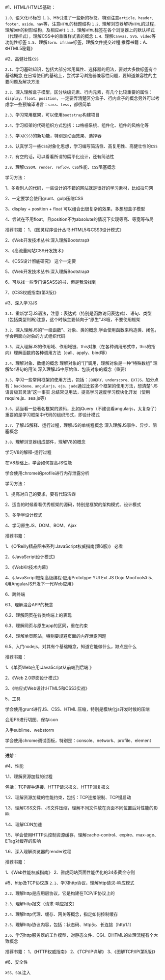 #1、HTML/HTML5基础：

`1.0、`语义化`H5`标签
`1.1`、H5引进了一些新的标签，特别注意`article、header、footer、aside、nav`等，注意`HTML`的标题结构
`1.2、`理解浏览器解析`HTML`的过程，理解`DOM`的树形结构，及相应`API`
`1.3、`理解`HTML`标签在各个浏览器上的默认样式（代理样式），理解CSS中的重置样式表的概念
`1.4、`理解`Canvas、SVG、video`等功能性标签
`1.5`、理解`form、iframe`标签，理解文件提交过程
推荐书籍：A、《HTML5秘籍》

#2、高健壮性`CSS`

`2.1、`学习基础知识，包括大部分常用属性、选择器的用法，要对大多数标签有个基础概念,在日常使用的基础上，尝试学习浏览器兼容性问题，要知道兼容性的主要问题及解决方法

`2.2、`深入理解盒子模型，区分块级元素、行内元素，有几个比较重要的属性：`display、float、position`，一定要弄清楚区分盒子、行内盒子的概念另外可以考虑学一些预编译语言：`sass、less`，都很简单

`2.3、`学习常用框架，可以使用`bootstrap`构建项目

`2.4、`学习框架的代码组织方式包括：`12`格栅系统、组件化、组件的风格化等

`2.5、`学习`CSS3`的新功能，特别是动画效果、选择器

`2.6、`认真学习一些`CSS`对象化思想，学习编写简洁性、高复用性、高健壮性的`CSS`

`2.7、`有空的话，可以看看所谓的扁平化设计，还有简洁性

`2.8、`理解`CSSOM、render、reflow、CSS`性能、`CSS`阻塞概念

学习方法：

1、多看别人的代码，一些设计的不错的网站就是很好的学习素材，比如拉勾网

2、一定要学会使用grunt、gulp压缩CSS

3、display + position + float 可以组合出很复杂的效果，多想想盒子模型

4、尝试在不用float，且position不为absolute的情况下实现等高、等宽等布局

推荐书籍：
1、《图灵程序设计丛书:HTML5与CSS3设计模式》

2、《Web开发技术丛书:深入理解Bootstrap》       
 
3、《高流量网站CSS开发技术》

4、《CSS设计彻底研究》                这个一定要       
 
5、《Web开发技术丛书:深入理解Bootstrap》

6、可以找一些专门讲SASS的书，但是我没找到

7、《CSS权威指南(第3版)》


#3、深入学习JS

`3.1、`重新学习JS语法，注意：表达式（特别是函数访问表达式）、语句、类型（包括类型判断)注意，这个时候主要倾向于“原生”JS哦，不要使用框架

`3.2、`深入理解JS的“一级函数”、对象、类的概念,学会使用函数来构造类、闭包，学会用面向对象的方式组织代码

`3.3、`深入理解JS的作用域、作用域链、this对象（在各种调用形式中，this的指向）理解函数的各种调用方法（call、apply、bind等）

`3.4、`理解对象、数组的概念
     理解对象的“[]”调用，理解对象是一种“特殊数组”
     理解for语句的用法
     深入理解JS中原始值、包装对象的概念（重要）

`3.5、`学习一些常用框架的使用方法，包括：`JQUERY、underscore、EXTJS，`加分点有：`backbone、angularjs、ejs、jade`通过比较多个框架的使用方法，想清楚“JS语言极其灵活”这一事实
总结常见用法，提高学习速度学习模块化开发（使用require.js、sea.js等）

`3.6、`适当看一些著名框架的源码，比如jQuery（不建议看angularjs，太复杂了）
重要的是学习框架中代码的组织形式，即设计模式

`3.7、`了解JS解释、运行过程，理解JS的单线程概念
深入理解JS事件、异步、阻塞概念

`3.8、`理解浏览器组成部件，理解V8的概念

学习V8的解释-运行过程

在V8基础上，学会如何提高JS性能

学会使用chrome的profile进行内存泄露分析

学习方法：

1、提高对自己的要求，要有代码洁癖

2、适当的时候看看优秀框架的源码，特别是框架的架构模式、设计模式

3、多学学设计模式

4、学习原生JS、DOM、BOM、Ajax

推荐书籍：

1、《O'Reilly精品图书系列:​JavaScript权威指南(​第6版)》        必看

2、《JavaScript设计模式》

 3、《WebKit技术内幕》

4、《JavaScript框架高级编​程:应用Prototype YUI Ext JS Dojo MooTools》
5、《用AngularJS开发下一代Web应用》


6、跨终端

6.1、理解混合APP的概念

6.2、理解网页在各类终端上的表现

6.3、理解网页与原生app的区同，重在约束

6.4、理解单页网站，特别要规避页面的内存泄露问题

6.5、入门nodejs，对其有个基础概念，知道它能做什么，缺点是什么

推荐书籍：

1、《单页Web应用:JavaScript从前端到后端 》

2、《Web 2.0界面设计模式》

3、《响应式Web设计:HTML5和​CSS3实战》

5、工具

学会使用grunt进行JS、CSS、HTML 压缩，特别是模块化js开发时候的压缩

会用PS进行切图、保存icon

入手sublime、webstorm

学会使用chrome调试面板，特别是：console、network、profile、element

                
----------
**进阶**：
     
#4、性能

1.1、理解资源加载的过程

包括：TCP握手连接、HTTP请求报文、HTTP回复报文

 1.2、理解资源加载的性能约束，包括：TCP连接限制、TCP慢启动

1.3、理解CSS文件、JS文件压缩，理解不同文件放在页面不同位置后对性能的影响

1.4、理解CDN加速

1.5、学会使用HTTP头控制资源缓存，理解cache-control、expire、max-age、ETag对缓存的影响

1.6、深入理解浏览器的render过程

推荐书籍：

1、《Web性能权威指南》
2、雅虎网站页面性能优化的34条黄金守则

#5、http及TCP协议族
`2.1`、学习http协议，理解http请求-响应模式

`2.2、`理解http是应用层协议，它是构建在TCP/IP协议上的

`2.3、`理解http报文（请求-响应报文）

`2.4、`理解http代理、缓存、网关等概念，指定如何控制缓存

`2.5、`理解http协议内容，包括：状态码、http头、长连接（http1.1）

`2.6、`学习http服务器的工作模型，对静态文件、CGI、DHTML的处理流程有个大致概念

推荐书籍：
1、《HTTP权威指南》
2、《TCP/IP详解》
3、《图解TCP/IP(第5版)》

#6、安全性

`XSS、SQL`注入

